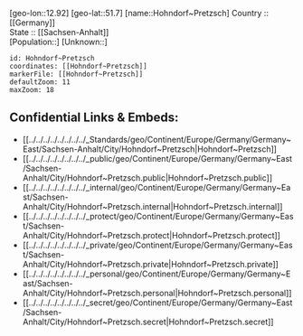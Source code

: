 ﻿---
location: [51.7,12.92] 
mapzoom: [7,12] 
mapmarker: city 
type: City
tags:
- geo/City


SpocWebEntityId: 30994
isDeleted: false
confidential: public

---
[geo-lon::12.92] 
[geo-lat::51.7] 
[name::Hohndorf~Pretzsch] 
Country :: [[Germany]]  
State :: [[Sachsen-Anhalt]]  
[Population::] 
[Unknown::] 


```leaflet
id: Hohndorf~Pretzsch
coordinates: [[Hohndorf~Pretzsch]] 
markerFile: [[Hohndorf~Pretzsch]] 
defaultZoom: 11 
maxZoom: 18
```


## Confidential Links & Embeds: 
- [[../../../../../../../../_Standards/geo/Continent/Europe/Germany/Germany~East/Sachsen-Anhalt/City/Hohndorf~Pretzsch|Hohndorf~Pretzsch]] 
- [[../../../../../../../../_public/geo/Continent/Europe/Germany/Germany~East/Sachsen-Anhalt/City/Hohndorf~Pretzsch.public|Hohndorf~Pretzsch.public]] 
- [[../../../../../../../../_internal/geo/Continent/Europe/Germany/Germany~East/Sachsen-Anhalt/City/Hohndorf~Pretzsch.internal|Hohndorf~Pretzsch.internal]] 
- [[../../../../../../../../_protect/geo/Continent/Europe/Germany/Germany~East/Sachsen-Anhalt/City/Hohndorf~Pretzsch.protect|Hohndorf~Pretzsch.protect]] 
- [[../../../../../../../../_private/geo/Continent/Europe/Germany/Germany~East/Sachsen-Anhalt/City/Hohndorf~Pretzsch.private|Hohndorf~Pretzsch.private]] 
- [[../../../../../../../../_personal/geo/Continent/Europe/Germany/Germany~East/Sachsen-Anhalt/City/Hohndorf~Pretzsch.personal|Hohndorf~Pretzsch.personal]] 
- [[../../../../../../../../_secret/geo/Continent/Europe/Germany/Germany~East/Sachsen-Anhalt/City/Hohndorf~Pretzsch.secret|Hohndorf~Pretzsch.secret]] 
